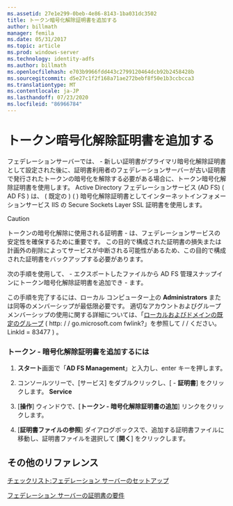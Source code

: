 ```yaml
---
ms.assetid: 27e1e299-0beb-4e86-8143-1ba031dc3502
title: トークン暗号化解除証明書を追加する
author: billmath
manager: femila
ms.date: 05/31/2017
ms.topic: article
ms.prod: windows-server
ms.technology: identity-adfs
ms.author: billmath
ms.openlocfilehash: e703b9966fdd443c2799120464dcb92b2458428b
ms.sourcegitcommit: d5e27c1f2f168a71ae272bebf8f50e1b3ccbcca3
ms.translationtype: MT
ms.contentlocale: ja-JP
ms.lasthandoff: 07/23/2020
ms.locfileid: "86966784"
---
```

# <a name="add-a-token-decrypting-certificate"></a>トークン暗号化解除証明書を追加する

フェデレーションサーバーでは、 \- 新しい証明書がプライマリ暗号化解除証明書として設定された後に、証明書利用者のフェデレーションサーバーが古い証明書で発行されたトークンの暗号化を解除する必要がある場合に、トークン暗号化解除証明書を使用します。 Active Directory フェデレーションサービス (AD FS) \( AD FS \) は、 \( 既定の \) \( \) 暗号化解除証明書としてインターネットインフォメーションサービス IIS の Secure Sockets Layer SSL 証明書を使用します。  
  
> [!CAUTION]  
> トークンの暗号化解除に使用される証明書 \- は、フェデレーションサービスの安定性を確保するために重要です。 この目的で構成された証明書の損失または計画外の削除によってサービスが中断される可能性があるため、この目的で構成された証明書をバックアップする必要があります。  
  
次の手順を使用して、 \- エクスポートしたファイルから AD FS 管理スナップインにトークン暗号化解除証明書を追加でき \- ます。  
  
この手順を完了するには、ローカル コンピューター上の **Administrators** または同等のメンバーシップが最低限必要です。  適切なアカウントおよびグループメンバーシップの使用に関する詳細については、「[ローカルおよびドメインの既定のグループ](https://go.microsoft.com/fwlink/?LinkId=83477) \( http: \/ \/ go.microsoft.com fwlink?」を参照して \/ \/ ください。LinkId \= 83477 \) 。   
  
### <a name="to-add-a-token-decrypting-certificate"></a>トークン \- 暗号化解除証明書を追加するには  
  
1.  **スタート**画面で「**AD FS Management**」と入力し、enter キーを押します。  
  
2.  コンソールツリーで、[サービス] をダブルクリックし、[ \- **証明書**] をクリックします。 **Service**  
  
3.  [**操作**] ウィンドウで、[**トークン \- 暗号化解除証明書の追加**] リンクをクリックします。  
  
4.  [**証明書ファイルの参照**] ダイアログボックスで、追加する証明書ファイルに移動し、証明書ファイルを選択して [**開く**] をクリックします。  
  
## <a name="additional-references"></a>その他のリファレンス  
[チェックリスト:フェデレーション サーバーのセットアップ](Checklist--Setting-Up-a-Federation-Server.md)  
  
[フェデレーション サーバーの証明書の要件](../design/certificate-requirements-for-federation-servers.md)  
  

